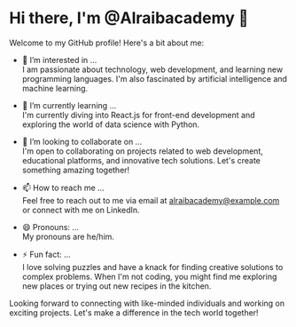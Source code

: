 # Hi there, I'm @Alraibacademy 👋

Welcome to my GitHub profile! Here's a bit about me:

- 👀 I’m interested in ...  
I am passionate about technology, web development, and learning new programming languages. I'm also fascinated by artificial intelligence and machine learning.

- 🌱 I’m currently learning ...  
I'm currently diving into React.js for front-end development and exploring the world of data science with Python.

- 💞️ I’m looking to collaborate on ...  
I'm open to collaborating on projects related to web development, educational platforms, and innovative tech solutions. Let's create something amazing together!

- 📫 How to reach me ...  
Feel free to reach out to me via email at alraibacademy@example.com or connect with me on LinkedIn.

- 😄 Pronouns: ...  
My pronouns are he/him.

- ⚡ Fun fact: ...  
I love solving puzzles and have a knack for finding creative solutions to complex problems. When I'm not coding, you might find me exploring new places or trying out new recipes in the kitchen.

Looking forward to connecting with like-minded individuals and working on exciting projects. Let's make a difference in the tech world together!

